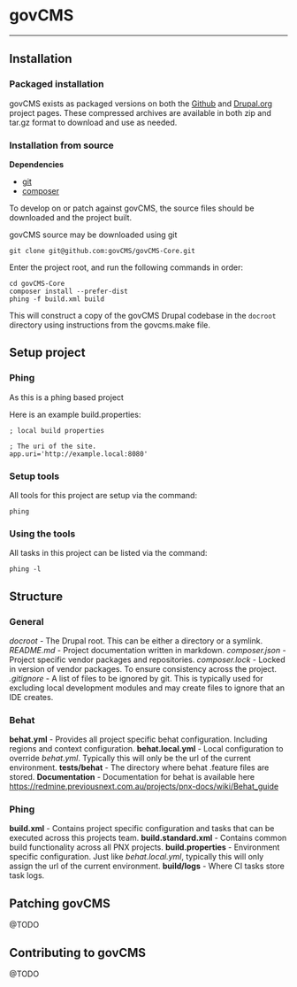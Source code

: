 # govCMS
***

## Installation

### Packaged installation

govCMS exists as packaged versions on both the [Github](https://github.com/govCMS/govCMS) and [Drupal.org](https://www.drupal.org/project/govcms) project pages. These compressed archives are available in both zip and tar.gz format to download and use as needed.


### Installation from source

**Dependencies**

- [git](http://git-scm.com/)
- [composer](https://getcomposer.org/)

To develop on or patch against govCMS, the source files should be downloaded and the project built.

govCMS source may be downloaded using git

```
git clone git@github.com:govCMS/govCMS-Core.git
```

Enter the project root, and run the following commands in order:

```
cd govCMS-Core
composer install --prefer-dist
phing -f build.xml build
```

This will construct a copy of the govCMS Drupal codebase in the `docroot` directory using instructions from the govcms.make file.


## Setup project

### Phing

As this is a phing based project 

Here is an example build.properties:

```
; local build properties

; The uri of the site.
app.uri='http://example.local:8080'
```

### Setup tools

All tools for this project are setup via the command:

```
phing
```

### Using the tools

All tasks in this project can be listed via the command:

```
phing -l
```

## Structure

### General

*docroot* - The Drupal root. This can be either a directory or a symlink.
*README.md* - Project documentation written in markdown.
*composer.json* - Project specific vendor packages and repositories.
*composer.lock* - Locked in version of vendor packages. To ensure consistency across the project.
*.gitignore* - A list of files to be ignored by git. This is typically used for excluding local development modules and may create files to ignore that an IDE creates.

### Behat 

**behat.yml** - Provides all project specific behat configuration. Including regions and context configuration.
**behat.local.yml** - Local configuration to override *behat.yml*. Typically this will only be the url of the current environment.
**tests/behat** - The directory where behat .feature files are stored.
**Documentation** - Documentation for behat is available here https://redmine.previousnext.com.au/projects/pnx-docs/wiki/Behat_guide

### Phing

**build.xml** - Contains project specific configuration and tasks that can be executed across this projects team.
**build.standard.xml** - Contains common build functionality across all PNX projects.
**build.properties** - Environment specific configuration. Just like *behat.local.yml*, typically this will only assign the url of the current environment.
**build/logs** - Where CI tasks store task logs.


## Patching govCMS

@TODO


## Contributing to govCMS

@TODO